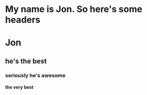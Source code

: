 # My name is Jon. So here's some headers
<h1>Jon</h1>
<h2>he's the best</h2>
<h3>seriously he's awesome</h3>
<h4>the very best</h4>

